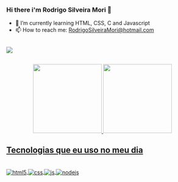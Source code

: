 ### Hi there i'm Rodrigo Silveira Mori 👋

- 🌱 I’m currently learning HTML, CSS, C and Javascript
- 📫 How to reach me: RodrigoSilveiraMori@hotmail.com

##
  <div> 
  <a href="https://instagram.com/arreniusbessa" target="_blank"><img src="https://img.shields.io/badge/-Instagram-%23E4405F?style=for-the-badge&logo=instagram&logoColor=white" target="_blank"https://www.instagram.com/rodrigosilveiramori/></a>
</div>

##
<div align="center">
  <a href="https://github.com/Red-Chot">
  <img height="180em" src="https://github-readme-stats.vercel.app/api?username=Red-Chot&show_icons=true&theme=dracula&include_all_commits=true&count_private=true"/>
  <img height="180em" src="https://github-readme-stats.vercel.app/api/top-langs/?username=Red-Chot&layout=compact&langs_count=7&theme=dracula"/>
</div>
  
  ## Tecnologias que eu uso no meu dia
<div style="display: inline_block"><br>
  <img align="center" alt="html5" src="https://img.shields.io/badge/HTML5-E34F26?style=for-the-badge&logo=html5&logoColor=white"/>
  <img align="center" alt="css" src="https://img.shields.io/badge/CSS3-1572B6?style=for-the-badge&logo=css3&logoColor=white"/>
  <img align="center" alt="js" src="https://img.shields.io/badge/JavaScript-F7DF1E?style=for-the-badge&logo=javascript&logoColor=black"/>
  <img align="center" alt="nodejs" src="https://img.shields.io/badge/Node.js-43853D?style=for-the-badge&logo=node.js&logoColor=white"/>
</div>
  
  ##


